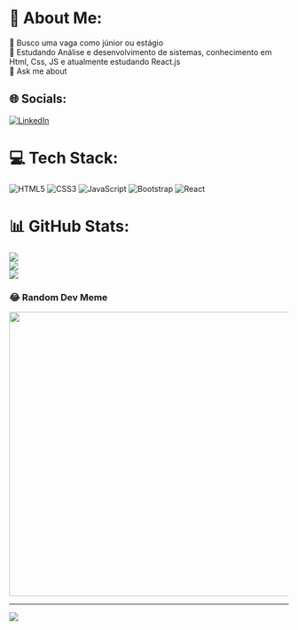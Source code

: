 # 💫 About Me:
🔭 Busco uma vaga como júnior ou estágio<br>🌱 Estudando Análise e desenvolvimento de sistemas, conhecimento em Html, Css, JS e atualmente estudando React.js<br>💬 Ask me about<br>


## 🌐 Socials:
[![LinkedIn](https://img.shields.io/badge/LinkedIn-%230077B5.svg?logo=linkedin&logoColor=white)](https://linkedin.com/in/https://www.linkedin.com/in/guchavesc/) 

# 💻 Tech Stack:
![HTML5](https://img.shields.io/badge/html5-%23E34F26.svg?style=for-the-badge&logo=html5&logoColor=white) ![CSS3](https://img.shields.io/badge/css3-%231572B6.svg?style=for-the-badge&logo=css3&logoColor=white) ![JavaScript](https://img.shields.io/badge/javascript-%23323330.svg?style=for-the-badge&logo=javascript&logoColor=%23F7DF1E) ![Bootstrap](https://img.shields.io/badge/bootstrap-%23563D7C.svg?style=for-the-badge&logo=bootstrap&logoColor=white) ![React](https://img.shields.io/badge/react-%2320232a.svg?style=for-the-badge&logo=react&logoColor=%2361DAFB)
# 📊 GitHub Stats:
![](https://github-readme-stats.vercel.app/api?username=Gustavo&theme=dark&hide_border=false&include_all_commits=false&count_private=false)<br/>
![](https://github-readme-streak-stats.herokuapp.com/?user=Gustavo&theme=dark&hide_border=false)<br/>
![](https://github-readme-stats.vercel.app/api/top-langs/?username=Gustavo&theme=dark&hide_border=false&include_all_commits=false&count_private=false&layout=compact)

### 😂 Random Dev Meme
<img src="https://rm.up.railway.app/" width="512px"/>

---
[![](https://visitcount.itsvg.in/api?id=Gustavo&icon=0&color=0)](https://visitcount.itsvg.in)

<!-- Proudly created with GPRM ( https://gprm.itsvg.in ) -->
